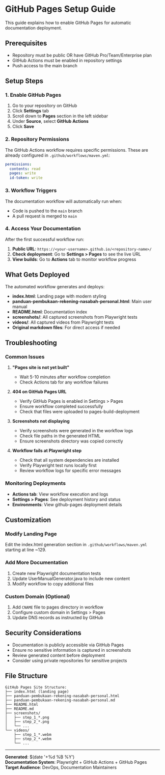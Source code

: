 # GitHub Pages Setup Guide

This guide explains how to enable GitHub Pages for automatic documentation deployment.

## Prerequisites

- Repository must be public OR have GitHub Pro/Team/Enterprise plan
- GitHub Actions must be enabled in repository settings
- Push access to the main branch

## Setup Steps

### 1. Enable GitHub Pages

1. Go to your repository on GitHub
2. Click **Settings** tab
3. Scroll down to **Pages** section in the left sidebar
4. Under **Source**, select **GitHub Actions**
5. Click **Save**

### 2. Repository Permissions

The GitHub Actions workflow requires specific permissions. These are already configured in `.github/workflows/maven.yml`:

```yaml
permissions:
  contents: read
  pages: write
  id-token: write
```

### 3. Workflow Triggers

The documentation workflow will automatically run when:
- Code is pushed to the `main` branch
- A pull request is merged to `main`

### 4. Access Your Documentation

After the first successful workflow run:

1. **Public URL**: `https://<your-username>.github.io/<repository-name>/`
2. **Check deployment**: Go to **Settings > Pages** to see the live URL
3. **View builds**: Go to **Actions** tab to monitor workflow progress

## What Gets Deployed

The automated workflow generates and deploys:

- **index.html**: Landing page with modern styling
- **panduan-pembukaan-rekening-nasabah-personal.html**: Main user manual
- **README.html**: Documentation index
- **screenshots/**: All captured screenshots from Playwright tests  
- **videos/**: All captured videos from Playwright tests
- **Original markdown files**: For direct access if needed

## Troubleshooting

### Common Issues

1. **"Pages site is not yet built"**
   - Wait 5-10 minutes after workflow completion
   - Check Actions tab for any workflow failures

2. **404 on GitHub Pages URL**
   - Verify GitHub Pages is enabled in Settings > Pages
   - Ensure workflow completed successfully
   - Check that files were uploaded to pages-build-deployment

3. **Screenshots not displaying**
   - Verify screenshots were generated in the workflow logs
   - Check file paths in the generated HTML
   - Ensure screenshots directory was copied correctly

4. **Workflow fails at Playwright step**
   - Check that all system dependencies are installed
   - Verify Playwright test runs locally first
   - Review workflow logs for specific error messages

### Monitoring Deployments

- **Actions tab**: View workflow execution and logs
- **Settings > Pages**: See deployment history and status
- **Environments**: View github-pages deployment details

## Customization

### Modify Landing Page

Edit the index.html generation section in `.github/workflows/maven.yml` starting at line ~129.

### Add More Documentation

1. Create new Playwright documentation tests
2. Update UserManualGenerator.java to include new content
3. Modify workflow to copy additional files

### Custom Domain (Optional)

1. Add `CNAME` file to pages directory in workflow
2. Configure custom domain in Settings > Pages
3. Update DNS records as instructed by GitHub

## Security Considerations

- Documentation is publicly accessible via GitHub Pages
- Ensure no sensitive information is captured in screenshots
- Review generated content before deployment
- Consider using private repositories for sensitive projects

## File Structure

```
GitHub Pages Site Structure:
├── index.html (landing page)
├── panduan-pembukaan-rekening-nasabah-personal.html
├── panduan-pembukaan-rekening-nasabah-personal.md  
├── README.html
├── README.md
├── screenshots/
│   ├── step_1_*.png
│   ├── step_2_*.png
│   └── ...
└── videos/
    ├── step_1_*.webm
    ├── step_2_*.webm
    └── ...
```

---

**Generated**: $(date '+%d %B %Y')  
**Documentation System**: Playwright + GitHub Actions + GitHub Pages  
**Target Audience**: DevOps, Documentation Maintainers